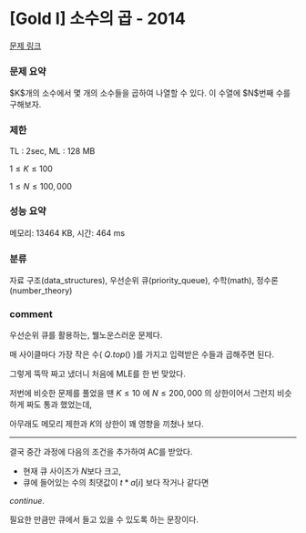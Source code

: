 # [Gold I] 소수의 곱 - 2014

[문제 링크](https://www.acmicpc.net/problem/2014)

### 문제 요약

<p> $K$개의 소수에서 몇 개의 소수들을 곱하여 나열할 수 있다. 이 수열에 $N$번째 수를 구해보자. </p>

### 제한

TL : 2sec, ML : 128 MB

$1 ≤ K ≤ 100$

$1 ≤ N ≤ 100,000$

### 성능 요약

메모리: 13464 KB, 시간: 464 ms

### 분류

자료 구조(data_structures), 우선순위 큐(priority_queue), 수학(math), 정수론(number_theory)

### comment

우선순위 큐를 활용하는, 웰노운스러운 문제다.

매 사이클마다 가장 작은 수( $Q.top()$ )를 가지고 입력받은 수들과 곱해주면 된다.

그렇게 뚝딱 짜고 냈더니 처음에 MLE를 한 번 맞았다.

저번에 비슷한 문제를 풀었을 땐 $K ≤ 10$ 에 $N ≤ 200,000$ 의 상한이어서 그런지 비슷하게 짜도 통과 했었는데,

아무래도 메모리 제한과 $K$의 상한이 꽤 영향을 끼쳤나 보다.

---------------------------------------------------------------------------------------------------------------------------------------------------------------------

결국 중간 과정에 다음의 조건을 추가하여 AC를 받았다.

* 현재 큐 사이즈가 $N$보다 크고,
* 큐에 들어있는 수의 최댓값이 $t * a[i]$ 보다 작거나 같다면

$continue.$

필요한 만큼만 큐에서 들고 있을 수 있도록 하는 문장이다.
